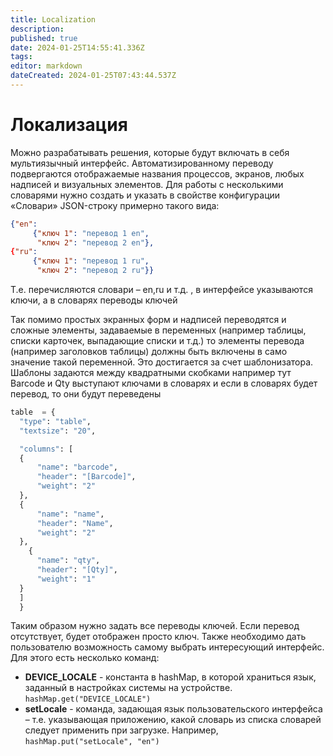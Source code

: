 ```yaml
---
title: Localization
description: 
published: true
date: 2024-01-25T14:55:41.336Z
tags: 
editor: markdown
dateCreated: 2024-01-25T07:43:44.537Z
---
```


# Локализация

Можно разрабатывать решения, которые будут включать в себя мультиязычный интерфейс. Автоматизированному переводу подвергаются отображаемые названия процессов, экранов, любых надписей и визуальных элементов.
Для работы с несколькими словарями нужно создать и указать в свойстве конфигурации «Словари» JSON-строку примерно такого вида:
```json
{"en": 
	 {"ключ 1": "перевод 1 en",
	  "ключ 2": "перевод 2 en"},
{"ru":
	 {"ключ 1": "перевод 1 ru",
	  "ключ 2": "перевод 2 ru"}}
```

Т.е. перечисляются словари – en,ru и т.д. , в интерфейсе указываются ключи, а в словарях переводы ключей

Так помимо простых экранных форм и надписей переводятся и сложные элементы, задаваемые в переменных (например таблицы, списки карточек, выпадающие списки и т.д.) то элементы перевода (например заголовков таблицы) должны быть включены в само значение такой переменной. Это достигается за счет шаблонизатора. Шаблоны задаются между квадратными скобками например тут Barcode и Qty выступают ключами в словарях и если в словарях будет перевод, то они будут переведены
```python
table  = {
  "type": "table",
  "textsize": "20",

  "columns": [
  {
      "name": "barcode",
      "header": "[Barcode]",
      "weight": "2"
  },
  {
      "name": "name",
      "header": "Name",
      "weight": "2"
  },
    {
      "name": "qty",
      "header": "[Qty]",
      "weight": "1"
  }
  ]
  }
```

Таким образом нужно задать все переводы ключей. Если перевод отсутствует, будет отображен просто ключ.
Также необходимо дать пользователю возможность самому выбрать интересующий интерфейс.
Для этого есть несколько команд:
- **DEVICE_LOCALE** - константа в hashMap, в которой храниться язык, заданный в настройках системы на устройстве. `hashMap.get("DEVICE_LOCALE")`
- **setLocale** - команда, задающая язык пользовательского интерфейса – т.е. указывающая приложению, какой словарь из списка словарей следует применить при загрузке. Например, `hashMap.put("setLocale", "en")`
